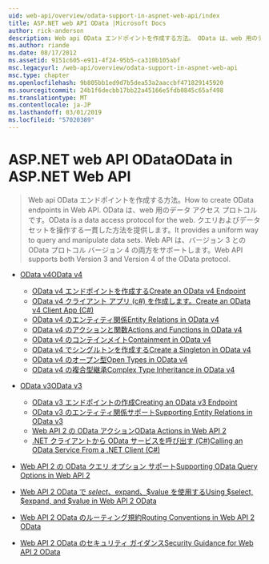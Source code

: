 ```yaml
---
uid: web-api/overview/odata-support-in-aspnet-web-api/index
title: ASP.NET web API OData |Microsoft Docs
author: rick-anderson
description: Web api OData エンドポイントを作成する方法。 OData は、web 用のデータ アクセス プロトコルです。 クエリおよびデータ セットを操作する一貫した方法を提供します。 Web API s.
ms.author: riande
ms.date: 08/17/2012
ms.assetid: 9151c605-e911-4f24-95b5-ca310b105abf
msc.legacyurl: /web-api/overview/odata-support-in-aspnet-web-api
msc.type: chapter
ms.openlocfilehash: 9b805bb1ed9d7b5dea53a2aaccbf471829145920
ms.sourcegitcommit: 24b1f6decbb17bb22a45166e5fdb0845c65af498
ms.translationtype: MT
ms.contentlocale: ja-JP
ms.lasthandoff: 03/01/2019
ms.locfileid: "57020389"
---
```

<a name="odata-in-aspnet-web-api"></a><span data-ttu-id="6408a-106">ASP.NET web API OData</span><span class="sxs-lookup"><span data-stu-id="6408a-106">OData in ASP.NET Web API</span></span>
====================
> <span data-ttu-id="6408a-107">Web api OData エンドポイントを作成する方法。</span><span class="sxs-lookup"><span data-stu-id="6408a-107">How to create OData endpoints in Web API.</span></span> <span data-ttu-id="6408a-108">OData は、web 用のデータ アクセス プロトコルです。</span><span class="sxs-lookup"><span data-stu-id="6408a-108">OData is a data access protocol for the web.</span></span> <span data-ttu-id="6408a-109">クエリおよびデータ セットを操作する一貫した方法を提供します。</span><span class="sxs-lookup"><span data-stu-id="6408a-109">It provides a uniform way to query and manipulate data sets.</span></span> <span data-ttu-id="6408a-110">Web API は、バージョン 3 との OData プロトコル バージョン 4 の両方をサポートします。</span><span class="sxs-lookup"><span data-stu-id="6408a-110">Web API supports both Version 3 and Version 4 of the OData protocol.</span></span>


- [<span data-ttu-id="6408a-111">OData v4</span><span class="sxs-lookup"><span data-stu-id="6408a-111">OData v4</span></span>](odata-v4/index.md)

    - [<span data-ttu-id="6408a-112">OData v4 エンドポイントを作成する</span><span class="sxs-lookup"><span data-stu-id="6408a-112">Create an OData v4 Endpoint</span></span>](odata-v4/create-an-odata-v4-endpoint.md)
    - [<span data-ttu-id="6408a-113">OData v4 クライアント アプリ (c#) を作成します。</span><span class="sxs-lookup"><span data-stu-id="6408a-113">Create an OData v4 Client App (C#)</span></span>](odata-v4/create-an-odata-v4-client-app.md)
    - [<span data-ttu-id="6408a-114">OData v4 のエンティティ関係</span><span class="sxs-lookup"><span data-stu-id="6408a-114">Entity Relations in OData v4</span></span>](odata-v4/entity-relations-in-odata-v4.md)
    - [<span data-ttu-id="6408a-115">OData v4 のアクションと関数</span><span class="sxs-lookup"><span data-stu-id="6408a-115">Actions and Functions in OData v4</span></span>](odata-v4/odata-actions-and-functions.md)
    - [<span data-ttu-id="6408a-116">OData v4 のコンテインメイト</span><span class="sxs-lookup"><span data-stu-id="6408a-116">Containment in OData v4</span></span>](odata-v4/odata-containment-in-web-api-22.md)
    - [<span data-ttu-id="6408a-117">OData v4 でシングルトンを作成する</span><span class="sxs-lookup"><span data-stu-id="6408a-117">Create a Singleton in OData v4</span></span>](odata-v4/using-a-singleton-in-an-odata-endpoint-in-web-api-22.md)
    - [<span data-ttu-id="6408a-118">OData v4 のオープン型</span><span class="sxs-lookup"><span data-stu-id="6408a-118">Open Types in OData v4</span></span>](odata-v4/use-open-types-in-odata-v4.md)
    - [<span data-ttu-id="6408a-119">OData v4 の複合型継承</span><span class="sxs-lookup"><span data-stu-id="6408a-119">Complex Type Inheritance in OData v4</span></span>](odata-v4/complex-type-inheritance-in-odata-v4.md)
- [<span data-ttu-id="6408a-120">OData v3</span><span class="sxs-lookup"><span data-stu-id="6408a-120">OData v3</span></span>](odata-v3/index.md)

    - [<span data-ttu-id="6408a-121">OData v3 エンドポイントの作成</span><span class="sxs-lookup"><span data-stu-id="6408a-121">Creating an OData v3 Endpoint</span></span>](odata-v3/creating-an-odata-endpoint.md)
    - [<span data-ttu-id="6408a-122">OData v3 のエンティティ関係サポート</span><span class="sxs-lookup"><span data-stu-id="6408a-122">Supporting Entity Relations in OData v3</span></span>](odata-v3/working-with-entity-relations.md)
    - [<span data-ttu-id="6408a-123">Web API 2 の OData アクション</span><span class="sxs-lookup"><span data-stu-id="6408a-123">OData Actions in Web API 2</span></span>](odata-v3/odata-actions.md)
    - [<span data-ttu-id="6408a-124">.NET クライアントから OData サービスを呼び出す (C#)</span><span class="sxs-lookup"><span data-stu-id="6408a-124">Calling an OData Service From a .NET Client (C#)</span></span>](odata-v3/calling-an-odata-service-from-a-net-client.md)
- [<span data-ttu-id="6408a-125">Web API 2 の OData クエリ オプション サポート</span><span class="sxs-lookup"><span data-stu-id="6408a-125">Supporting OData Query Options in Web API 2</span></span>](supporting-odata-query-options.md)
- [<span data-ttu-id="6408a-126">Web API 2 OData で $select、$expand、$value を使用する</span><span class="sxs-lookup"><span data-stu-id="6408a-126">Using $select, $expand, and $value in Web API 2 OData</span></span>](using-select-expand-and-value.md)
- [<span data-ttu-id="6408a-127">Web API 2 OData のルーティング規約</span><span class="sxs-lookup"><span data-stu-id="6408a-127">Routing Conventions in Web API 2 OData</span></span>](odata-routing-conventions.md)
- [<span data-ttu-id="6408a-128">Web API 2 OData のセキュリティ ガイダンス</span><span class="sxs-lookup"><span data-stu-id="6408a-128">Security Guidance for Web API 2 OData</span></span>](odata-security-guidance.md)
